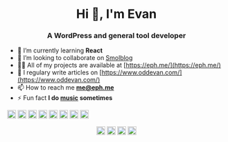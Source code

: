 <h1 align="center">Hi 👋, I'm Evan</h1>
<h3 align="center">A WordPress and general tool developer</h3>

- 🌱 I’m currently learning **React**
- 👯 I’m looking to collaborate on [Smolblog](https://github.com/smolblog)
- 👨‍💻 All of my projects are available at [https://eph.me/](https://eph.me/)
- 📝 I regulary write articles on [https://www.oddevan.com/](https://www.oddevan.com/)
- 📫 How to reach me **me@eph.me**
- ⚡ Fun fact **I do [music](http://www.madcrasher.com) sometimes**

<p align="left"><img src="https://devicons.github.io/devicon/devicon.git/icons/bootstrap/bootstrap-plain.svg" alt="bootstrap" width="20" height="20"/> <img src="https://devicons.github.io/devicon/devicon.git/icons/css3/css3-original-wordmark.svg" alt="css3" width="20" height="20"/> <img src="https://devicons.github.io/devicon/devicon.git/icons/html5/html5-original-wordmark.svg" alt="html5" width="20" height="20"/> <img src="https://devicons.github.io/devicon/devicon.git/icons/javascript/javascript-original.svg" alt="javascript" width="20" height="20"/> <img src="https://devicons.github.io/devicon/devicon.git/icons/php/php-original.svg" alt="php" width="20" height="20"/> <img src="https://devicons.github.io/devicon/devicon.git/icons/rails/rails-original-wordmark.svg" alt="rails" width="20" height="20"/> <img src="https://devicons.github.io/devicon/devicon.git/icons/ruby/ruby-original-wordmark.svg" alt="ruby" width="20" height="20"/> <img src="https://devicons.github.io/devicon/devicon.git/icons/sass/sass-original.svg" alt="sass" width="20" height="20"/></p><p align="center"> 
<a href="https://twitter.com/oddevan" target="blank"><img align="center" src="https://cdn.jsdelivr.net/npm/simple-icons@3.0.1/icons/twitter.svg" alt="oddevan" height="20" width="20" /></a>
<a href="https://linkedin.com/in/evanhildreth" target="blank"><img align="center" src="https://cdn.jsdelivr.net/npm/simple-icons@3.0.1/icons/linkedin.svg" alt="evanhildreth" height="20" width="20" /></a>
<a href="https://instagram.com/oddevan" target="blank"><img align="center" src="https://cdn.jsdelivr.net/npm/simple-icons@3.0.1/icons/instagram.svg" alt="oddevan" height="20" width="20" /></a>
<a href="https://www.youtube.com/c/oddevan" target="blank"><img align="center" src="https://cdn.jsdelivr.net/npm/simple-icons@3.0.1/icons/youtube.svg" alt="oddevan" height="20" width="20" /></a>
</p>
